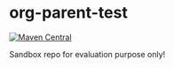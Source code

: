org-parent-test
===============
[![Maven Central](https://maven-badges.herokuapp.com/maven-central/io.github.mavenplugins/org-parent-test/badge.svg)](https://maven-badges.herokuapp.com/maven-central/io.github.mavenplugins/org-parent)

Sandbox repo for evaluation purpose only!
